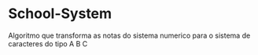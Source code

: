 # School-System
Algoritmo que transforma as notas do sistema numerico para  o sistema de caracteres do tipo A B C


